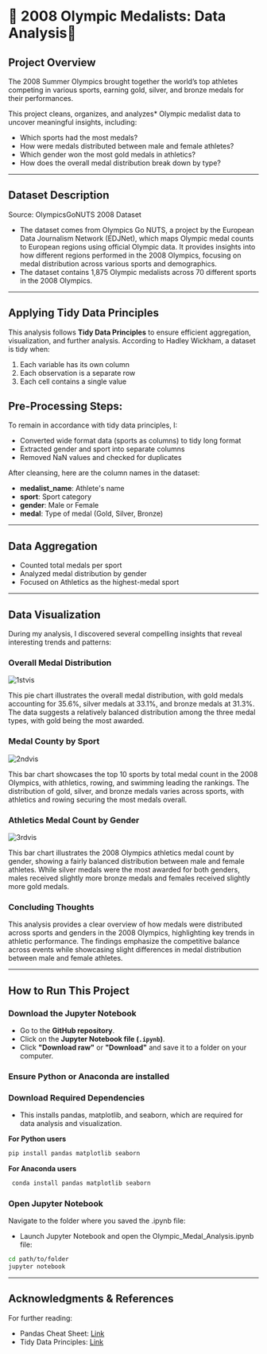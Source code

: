 # 🏅 2008 Olympic Medalists: Data Analysis🏅

## Project Overview  
The 2008 Summer Olympics brought together the world’s top athletes competing in various sports, earning gold, silver, and bronze medals for their performances.  

This project cleans, organizes, and analyzes* Olympic medalist data to uncover meaningful insights, including:  
- Which sports had the most medals?
- How were medals distributed between male and female athletes?
- Which gender won the most gold medals in athletics? 
- How does the overall medal distribution break down by type? 

--- 

## Dataset Description
Source: OlympicsGoNUTS 2008 Dataset
- The dataset comes from Olympics Go NUTS, a project by the European Data Journalism Network (EDJNet), which maps Olympic medal counts to European regions using official Olympic data. It provides insights into how different regions performed in the 2008 Olympics, focusing on medal distribution across various sports and demographics.
- The dataset contains 1,875 Olympic medalists across 70 different sports in the 2008 Olympics.

--- 
## Applying Tidy Data Principles  

This analysis follows **Tidy Data Principles** to ensure efficient aggregation, visualization, and further analysis. According to Hadley Wickham, a dataset is tidy when:  
1. Each variable has its own column
2. Each observation is a separate row 
3. Each cell contains a single value
   
## Pre-Processing Steps:
To remain in accordance with tidy data principles, I: 
- Converted wide format data (sports as columns) to tidy long format
- Extracted gender and sport into separate columns
- Removed NaN values and checked for duplicates

After cleansing, here are the column names in the dataset:
- **medalist_name**: Athlete's name
- **sport**: Sport category
- **gender**: Male or Female
- **medal**: Type of medal (Gold, Silver, Bronze)
---

## Data Aggregation 
- Counted total medals per sport
- Analyzed medal distribution by gender
- Focused on Athletics as the highest-medal sport
---
## Data Visualization 
During my analysis, I discovered several compelling insights that reveal interesting trends and patterns:

### Overall Medal Distribution
![1stvis](Overall%20Medal%20Distribution.png)

This pie chart illustrates the overall medal distribution, with gold medals accounting for 35.6%, silver medals at 33.1%, and bronze medals at 31.3%. The data suggests a relatively balanced distribution among the three medal types, with gold being the most awarded.

### Medal County by Sport
![2ndvis](Sport%20Medal%20Count.png)

This bar chart showcases the top 10 sports by total medal count in the 2008 Olympics, with athletics, rowing, and swimming leading the rankings. The distribution of gold, silver, and bronze medals varies across sports, with athletics and rowing securing the most medals overall.

### Athletics Medal Count by Gender
![3rdvis](Athletics%20Medal%20Count%20by%20Gender.png)

This bar chart illustrates the 2008 Olympics athletics medal count by gender, showing a fairly balanced distribution between male and female athletes. While silver medals were the most awarded for both genders, males received slightly more bronze medals and females received slightly more gold medals. 

### Concluding Thoughts
This analysis provides a clear overview of how medals were distributed across sports and genders in the 2008 Olympics, highlighting key trends in athletic performance. The findings emphasize the competitive balance across events while showcasing slight differences in medal distribution between male and female athletes.

---

##  How to Run This Project  

### Download the Jupyter Notebook  
- Go to the **GitHub repository**.  
- Click on the **Jupyter Notebook file (`.ipynb`)**.  
- Click **"Download raw"** or **"Download"** and save it to a folder on your computer.  

### **Ensure Python or Anaconda are installed**

### **Download Required Dependencies**
- This installs pandas, matplotlib, and seaborn, which are required for data analysis and visualization.
  
**For Python users**
```bash
pip install pandas matplotlib seaborn
```
**For Anaconda users**
```bash
 conda install pandas matplotlib seaborn
```

### **Open Jupyter Notebook**
Navigate to the folder where you saved the .ipynb file:
- Launch Jupyter Notebook and open the Olympic_Medal_Analysis.ipynb file:
```bash
cd path/to/folder
jupyter notebook
```
---

## Acknowledgments & References  
For further reading: 
- Pandas Cheat Sheet: [Link](https://pandas.pydata.org/Pandas_Cheat_Sheet.pdf)
- Tidy Data Principles: [Link](https://vita.had.co.nz/papers/tidy-data.pdf)

